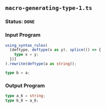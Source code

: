 ## `macro-generating-type-1.ts`

### Status: `DONE`

### Input Program

```typescript
using_syntax_rules(
  [deftype, deftype(x as y), splice(() => {
    type x = y;
  })]
).rewrite(deftype(a as string));

type b = a;
```

### Output Program

```typescript
type a_6 = string;
type b_8 = a_6;
```

